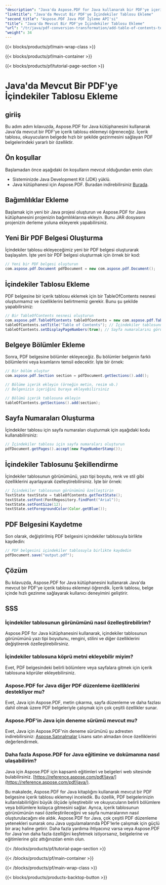 ```yaml
---
"description": "Java'da Aspose.PDF for Java kullanarak bir PDF'ye içerik tablosu eklemeyi öğrenin. Bu adım adım kılavuzla belge gezinmesini geliştirin."
"linktitle": "Java'da Mevcut Bir PDF'ye İçindekiler Tablosu Ekleme"
"second_title": "Aspose.PDF Java PDF İşleme API'si"
"title": "Java'da Mevcut Bir PDF'ye İçindekiler Tablosu Ekleme"
"url": "/tr/java/pdf-conversion-transformation/add-table-of-contents-to-existing-pdf-in-java/"
"weight": 34
---
```


{{< blocks/products/pf/main-wrap-class >}}

{{< blocks/products/pf/main-container >}}

{{< blocks/products/pf/tutorial-page-section >}}

# Java'da Mevcut Bir PDF'ye İçindekiler Tablosu Ekleme


## giriiş
Bu adım adım kılavuzda, Aspose.PDF for Java kütüphanesini kullanarak Java'da mevcut bir PDF'ye içerik tablosu eklemeyi öğreneceğiz. İçerik tablosu, okuyucuların belgede hızlı bir şekilde gezinmesini sağlayan PDF belgelerindeki yararlı bir özelliktir.

## Ön koşullar
Başlamadan önce aşağıdaki ön koşulların mevcut olduğundan emin olun:
- Sisteminizde Java Development Kit (JDK) yüklü.
- Java kütüphanesi için Aspose.PDF. Buradan indirebilirsiniz [Burada](https://releases.aspose.com/pdf/java/).

## Bağımlılıklar Ekleme
Başlamak için yeni bir Java projesi oluşturun ve Aspose.PDF for Java kütüphanesini projenizin bağımlılıklarına ekleyin. Bunu JAR dosyasını projenizin derleme yoluna ekleyerek yapabilirsiniz.

## Yeni Bir PDF Belgesi Oluşturma
İçindekiler tablosu ekleyeceğimiz yeni bir PDF belgesi oluşturarak başlayalım. İşte yeni bir PDF belgesi oluşturmak için örnek bir kod:

```java
// Yeni bir PDF belgesi oluşturun
com.aspose.pdf.Document pdfDocument = new com.aspose.pdf.Document();
```

## İçindekiler Tablosu Ekleme
PDF belgesine bir içerik tablosu eklemek için bir TableOfContents nesnesi oluşturmamız ve özelliklerini belirtmemiz gerekir. Bunu şu şekilde yapabilirsiniz:

```java
// Bir TableOfContents nesnesi oluşturun
com.aspose.pdf.TableOfContents tableOfContents = new com.aspose.pdf.TableOfContents();
tableOfContents.setTitle("Table of Contents"); // İçindekiler tablosunun başlığını ayarlayın
tableOfContents.setDisplayPageNumbers(true); // Sayfa numaralarını görüntüle
```

## Belgeye Bölümler Ekleme
Sonra, PDF belgesine bölümler ekleyeceğiz. Bu bölümler belgenin farklı bölümlerini veya kısımlarını temsil edecektir. İşte bir örnek:

```java
// Bir bölüm oluştur
com.aspose.pdf.Section section = pdfDocument.getSections().add();

// Bölüme içerik ekleyin (örneğin metin, resim vb.)
// Belgenizin içeriğini buraya ekleyebilirsiniz

// Bölümü içerik tablosuna ekleyin
tableOfContents.getSections().add(section);
```

## Sayfa Numaraları Oluşturma
İçindekiler tablosu için sayfa numaraları oluşturmak için aşağıdaki kodu kullanabilirsiniz:

```java
// İçindekiler tablosu için sayfa numaraları oluşturun
pdfDocument.getPages().accept(new PageNumberStamp());
```

## İçindekiler Tablosunu Şekillendirme
İçindekiler tablosunun görünümünü, yazı tipi boyutu, renk ve stil gibi özelliklerini ayarlayarak özelleştirebilirsiniz. İşte bir örnek:

```java
// İçindekiler tablosunun görünümünü özelleştirin
TextState textState = tableOfContents.getTextState();
textState.setFont(FontRepository.findFont("Arial"));
textState.setFontSize(12);
textState.setForegroundColor(Color.getBlue());
```

## PDF Belgesini Kaydetme
Son olarak, değiştirilmiş PDF belgesini içindekiler tablosuyla birlikte kaydedin:

```java
// PDF belgesini içindekiler tablosuyla birlikte kaydedin
pdfDocument.save("output.pdf");
```

## Çözüm
Bu kılavuzda, Aspose.PDF for Java kütüphanesini kullanarak Java'da mevcut bir PDF'ye içerik tablosu eklemeyi öğrendik. İçerik tablosu, belge içinde hızlı gezinme sağlayarak kullanıcı deneyimini geliştirir.

## SSS
### İçindekiler tablosunun görünümünü nasıl özelleştirebilirim?
Aspose.PDF for Java kütüphanesini kullanarak, içindekiler tablosunun görünümünü yazı tipi boyutunu, rengini, stilini ve diğer özelliklerini değiştirerek özelleştirebilirsiniz.

### İçindekiler tablosuna köprü metni ekleyebilir miyim?
Evet, PDF belgesindeki belirli bölümlere veya sayfalara gitmek için içerik tablosuna köprüler ekleyebilirsiniz.

### Aspose.PDF for Java diğer PDF düzenleme özelliklerini destekliyor mu?
Evet, Java için Aspose.PDF, metin çıkarma, sayfa düzenleme ve daha fazlası dahil olmak üzere PDF belgeleriyle çalışmak için çok çeşitli özellikler sunar.

### Aspose.PDF'in Java için deneme sürümü mevcut mu?
Evet, Java için Aspose.PDF'nin deneme sürümünü şu adresten indirebilirsiniz: [Aspose.Satınalmalar](https://purchase.aspose.com/temporary-license/) Lisans satın almadan önce özelliklerini değerlendirmek.

### Daha fazla Aspose.PDF for Java eğitimine ve dokümanına nasıl ulaşabilirim?
Java için Aspose.PDF için kapsamlı eğitimleri ve belgeleri web sitesinde bulabilirsiniz. [https://reference.aspose.com/pdf/java/](https://reference.aspose.com/pdf/java/).

Bu makalede, Aspose.PDF for Java kitaplığını kullanarak mevcut bir PDF belgesine içerik tablosu eklemeyi inceledik. Bu özellik, PDF belgelerinizin kullanılabilirliğini büyük ölçüde iyileştirebilir ve okuyucuların belirli bölümlere veya bölümlere kolayca gitmesini sağlar. Ayrıca, içerik tablosunun görünümünün nasıl özelleştirileceğini ve sayfa numaralarının nasıl oluşturulacağını ele aldık. Aspose.PDF for Java, çok çeşitli PDF düzenleme yetenekleri sunarak onu Java uygulamalarında PDF'lerle çalışmak için güçlü bir araç haline getirir. Daha fazla yardıma ihtiyacınız varsa veya Aspose.PDF for Java'nın daha fazla özelliğini keşfetmek istiyorsanız, belgelerine ve eğitimlerine göz attığınızdan emin olun.

{{< /blocks/products/pf/tutorial-page-section >}}

{{< /blocks/products/pf/main-container >}}

{{< /blocks/products/pf/main-wrap-class >}}

{{< blocks/products/products-backtop-button >}}